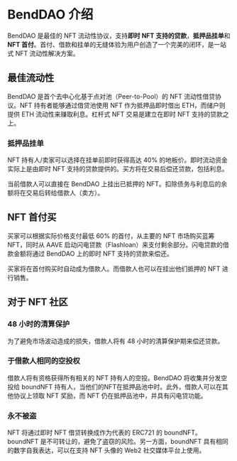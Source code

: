 # BendDAO 介绍

BendDAO 是最佳的 NFT 流动性协议，支持**即时 NFT 支持的贷款**，**抵押品挂单**和 **NFT 首付**。首付、借款和挂单的无缝体验为用户创造了一个完美的闭环，是一站式 NFT 流动性解决方案。

## 最佳流动性

BendDAO 是首个去中心化基于点对池（Peer-to-Pool）的 NFT 流动性借贷协议。NFT 持有者能够通过借贷池使用 NFT 作为抵押品即时借出 ETH，而储户则提供 ETH 流动性来赚取利息。杠杆式 NFT 交易是建立在即时 NFT 支持的贷款之上。

### 抵押品挂单

NFT 持有人/卖家可以选择在挂单前即时获得高达 40% 的地板价。即时流动资金实际上是由即时 NFT 支持的贷款提供的。买方将在交易后偿还贷款，包括利息。&#x20;

当前借款人可以直接在 BendDAO 上挂出已抵押的 NFT。扣除债务与利息后的余额将在交易后转给借款人（卖方）。&#x20;

## NFT 首付买

买家可以根据实际价格支付最低 60% 的首付，从主要的 NFT 市场购买蓝筹 NFT，同时从 AAVE 启动闪电贷款（Flashloan）来支付剩余部分。闪电贷款的借款金额将通过 BendDAO 上的即时 NFT 支持的贷款来偿还。

买家将在首付购买时自动成为借款人。而借款人也可以在挂出他们抵押的 NFT 进行销售。

## 对于 NFT 社区

### 48 小时的清算保护&#x20;

为了避免市场波动造成的损失，借款人将有 48 小时的清算保护期来偿还贷款。&#x20;

### 于借款人相同的空投权&#x20;

借款人将有资格获得所有相关的 NFT 持有人的空投。BendDAO 将收集并分发空投给 boundNFT 持有人，当他们的NFT在抵押品池中时。此外，借款人可以在其他协议上领取 NFT 奖励，而 NFT 仍在抵押品池中，并具有闪电贷功能。&#x20;

### 永不被盗&#x20;

NFT 将通过即时 NFT 借贷转换成作为代表的 ERC721 的 boundNFT。boundNFT 是不可转让的，避免了盗窃的风险。另一方面，boundNFT 具有相同的数字自我表达，可以在支持 NFT 头像的 Web2 社交媒体平台上使用。
